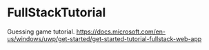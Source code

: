 # FullStackTutorial
Guessing game tutorial. https://docs.microsoft.com/en-us/windows/uwp/get-started/get-started-tutorial-fullstack-web-app

